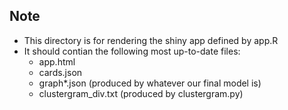 ## Note

* This directory is for rendering the shiny app defined by app.R
* It should contian the following most up-to-date files:
    - app.html
    - cards.json
    - graph*.json (produced by whatever our final model is)
    - clustergram_div.txt (produced by clustergram.py)
